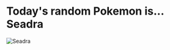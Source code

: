# Today's random Pokemon is... Seadra

![Seadra](https://raw.githubusercontent.com/PokeAPI/sprites/master/sprites/pokemon/shiny/117.png)